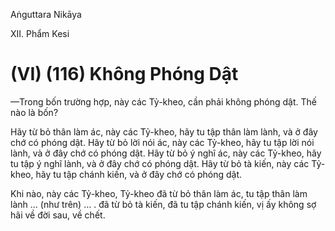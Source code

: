 Aṅguttara Nikāya

XII. Phẩm Kesi

# (VI) (116) Không Phóng Dật

—Trong bốn trường hợp, này các Tỷ-kheo, cần phải không phóng dật. Thế nào là bốn?

Hãy từ bỏ thân làm ác, này các Tỷ-kheo, hãy tu tập thân làm lành, và ở đây chớ có phóng dật. Hãy từ bỏ lời nói ác, này các Tỷ-kheo, hãy tu tập lời nói lành, và ở đây chớ có phóng dật. Hãy từ bỏ ý nghĩ ác, này các Tỷ-kheo, hãy tu tập ý nghĩ lành, và ở đây chớ có phóng dật. Hãy từ bỏ tà kiến, này các Tỷ-kheo, hãy tu tập chánh kiến, và ở đây chớ có phóng dật.

Khi nào, này các Tỷ-kheo, Tỷ-kheo đã từ bỏ thân làm ác, tu tập thân làm lành … (như trên) … . đã từ bỏ tà kiến, đã tu tập chánh kiến, vị ấy không sợ hãi về đời sau, về chết.

